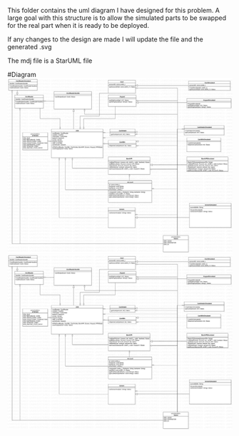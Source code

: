 This folder contains the uml diagram I have designed for this problem.
A large goal with this structure is to allow the simulated parts to be swapped for the real part when it is ready to be deployed.

If any changes to the design are made I will update the file and the generated .svg

The mdj file is a StarUML file

#Diagram
![Alt text](./atm_uml_diagram.svg)
<img src="./atm_uml_diagram.svg">

